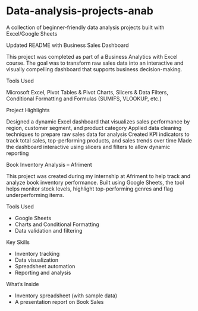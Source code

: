 # Data-analysis-projects-anab
A collection of beginner-friendly data analysis projects built with Excel/Google Sheets

Updated README with Business Sales Dashboard 

This project was completed as part of a Business Analytics with Excel course. The goal was to transform raw sales data into an interactive and visually compelling dashboard that supports business decision-making.

Tools Used

  Microsoft Excel,
  Pivot Tables & Pivot Charts,
  Slicers & Data Filters,
  Conditional Formatting and
  Formulas (SUMIFS, VLOOKUP, etc.)

 Project Highlights
 
Designed a dynamic Excel dashboard that visualizes sales performance by region, customer segment, and product category
Applied data cleaning techniques to prepare raw sales data for analysis
Created KPI indicators to track total sales, top-performing products, and sales trends over time
Made the dashboard interactive using slicers and filters to allow dynamic reporting

Book Inventory Analysis – Afriment

This project was created during my internship at Afriment to help track and analyze book inventory performance. Built using Google Sheets, the tool helps monitor stock levels, highlight top-performing genres and flag underperforming items.

Tools Used

- Google Sheets  
- Charts and Conditional Formatting  
- Data validation and filtering

Key Skills

- Inventory tracking  
- Data visualization  
- Spreadsheet automation  
- Reporting and analysis

What’s Inside
- Inventory spreadsheet (with sample data)
- A presentation report on Book Sales



